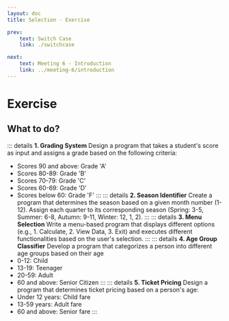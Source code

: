 ```yaml
---
layout: doc
title: Selection - Exercise

prev:
    text: Switch Case
    link: ./switchcase

next:
    text: Meeting 6 - Introduction
    link: ../meeting-6/introduction
---
```

# Exercise
## What to do?
::: details __1. Grading System__
Design a program that takes a student's score as input and assigns a grade based on the following criteria:
- Scores 90 and above: Grade 'A'
- Scores 80-89: Grade 'B'
- Scores 70-79: Grade 'C'
- Scores 60-69: Grade 'D'
- Scores below 60: Grade 'F'
:::
::: details __2. Season Identifier__
Create a program that determines the season based on a given month number (1-12). Assign each quarter to its corresponding season (Spring: 3-5, Summer: 6-8, Autumn: 9-11, Winter: 12, 1, 2).
:::
::: details __3. Menu Selection__
Write a menu-based program that displays different options (e.g., 1. Calculate, 2. View Data, 3. Exit) and executes different functionalities based on the user's selection.
:::
::: details __4. Age Group Classifier__
Develop a program that categorizes a person into different age groups based on their age
- 0-12: Child
- 13-19: Teenager
- 20-59: Adult
- 60 and above: Senior Citizen
:::
::: details __5. Ticket Pricing__
Design a program that determines ticket pricing based on a person's age:
- Under 12 years: Child fare
- 13-59 years: Adult fare
- 60 and above: Senior fare
:::